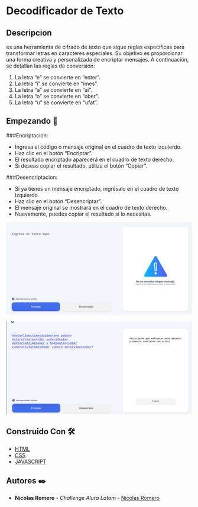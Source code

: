 # Decodificador de Texto

## Descripcion

es una herramienta de cifrado de texto que sigue reglas específicas para transformar letras en caracteres especiales. Su objetivo es proporcionar una forma creativa y personalizada de encriptar mensajes. A continuación, se detallan las reglas de conversión:

1. La letra “e” se convierte en “enter”.
2. La letra “i” se convierte en “imes”.
3. La letra “a” se convierte en “ai”.
4. La letra “o” se convierte en “ober”.
5. La letra “u” se convierte en “ufat”.


## Empezando 🚀

###Encriptacion:

- Ingresa el código o mensaje original en el cuadro de texto izquierdo.
- Haz clic en el botón “Encriptar”.
- El resultado encriptado aparecerá en el cuadro de texto derecho.
- Si deseas copiar el resultado, utiliza el botón “Copiar”.


###Desencriptacion:

- Si ya tienes un mensaje encriptado, ingrésalo en el cuadro de texto izquierdo.
- Haz clic en el botón “Desencriptar”.
- El mensaje original se mostrará en el cuadro de texto derecho.
- Nuevamente, puedes copiar el resultado si lo necesitas.

![Encriptador sin texto](/assets/Encriptador.png)

![Desencriptacion de texto](/assets/Encriptador2.png)


## Construido Con 🛠️

- [HTML](https://developer.mozilla.org/es/docs/Web/HTML)
- [CSS](https://developer.mozilla.org/es/docs/Web/CSS) 
- [JAVASCRIPT](https://developer.mozilla.org/es/docs/Web/JavaScript)

## Autores ✒️

- **Nicolas Romero** - _Challenge Alura Latam_ - [Nicolas Romero](https://github.com/nico-romero1096)
